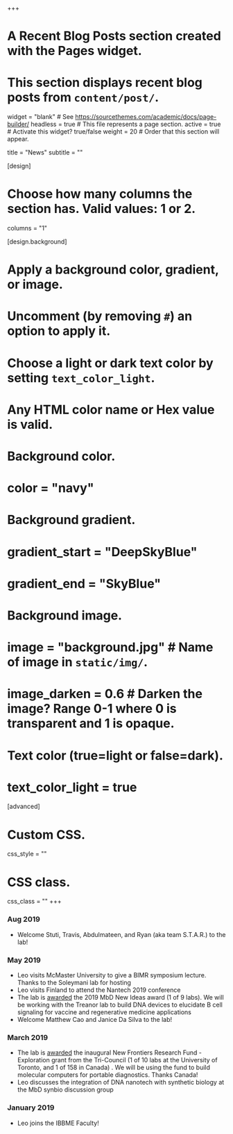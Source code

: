 +++
# A Recent Blog Posts section created with the Pages widget.
# This section displays recent blog posts from `content/post/`.

widget = "blank"  # See https://sourcethemes.com/academic/docs/page-builder/
headless = true  # This file represents a page section.
active = true  # Activate this widget? true/false
weight = 20  # Order that this section will appear.

title = "News"
subtitle = ""
  
[design]
  # Choose how many columns the section has. Valid values: 1 or 2.
  columns = "1"
  
[design.background]
  # Apply a background color, gradient, or image.
  #   Uncomment (by removing `#`) an option to apply it.
  #   Choose a light or dark text color by setting `text_color_light`.
  #   Any HTML color name or Hex value is valid.
  
  # Background color.
  # color = "navy"
  
  # Background gradient.
  # gradient_start = "DeepSkyBlue"
  # gradient_end = "SkyBlue"
  
  # Background image.
  # image = "background.jpg"  # Name of image in `static/img/`.
  # image_darken = 0.6  # Darken the image? Range 0-1 where 0 is transparent and 1 is opaque.

  # Text color (true=light or false=dark).
  # text_color_light = true
  
[advanced]
 # Custom CSS. 
 css_style = ""
 
 # CSS class.
 css_class = ""
+++


### Aug 2019
- Welcome Stuti, Travis, Abdulmateen, and Ryan (aka team S.T.A.R.) to the lab!


### May 2019
- Leo visits McMaster University to give a BIMR symposium lecture. Thanks to the Soleymani lab for hosting
- Leo visits Finland to attend the Nantech 2019 conference
- The lab is [awarded](https://mbd.utoronto.ca/news/new-ideas-2019/) the 2019 MbD New Ideas award (1 of 9 labs). We will be working with the Treanor lab to build DNA devices to elucidate B cell signaling for vaccine and regenerative medicine applications
- Welcome Matthew Cao and Janice Da Silva to the lab!


### March 2019
- The lab is [awarded](http://www.sshrc-crsh.gc.ca/funding-financement/nfrf-fnfr/exploration/2018/award_recipients-beneficiaires_du_financement-eng.aspx) the inaugural New Frontiers Research Fund - Exploration grant from the Tri-Council (1 of 10 labs at the University of Toronto, and 1 of 158 in Canada) . We will be using the fund to build molecular computers for portable diagnostics. Thanks Canada!
- Leo discusses the integration of DNA nanotech with synthetic biology at the MbD synbio discussion group


### January 2019
- Leo joins the IBBME Faculty!

